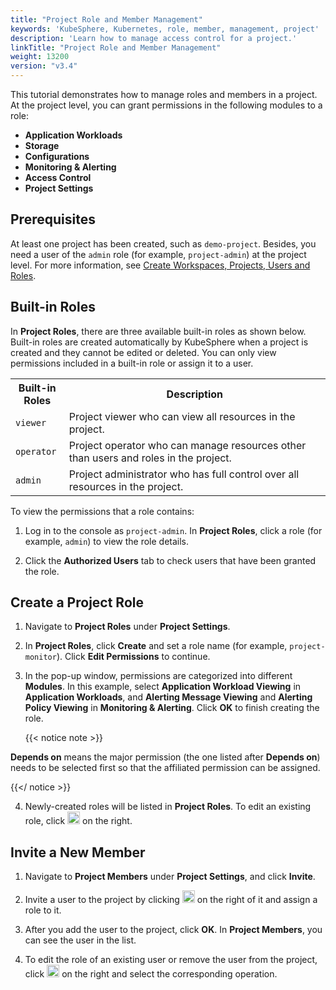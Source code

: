 ```yaml
---
title: "Project Role and Member Management"
keywords: 'KubeSphere, Kubernetes, role, member, management, project'
description: 'Learn how to manage access control for a project.'
linkTitle: "Project Role and Member Management"
weight: 13200
version: "v3.4"
---
```


This tutorial demonstrates how to manage roles and members in a project. At the project level, you can grant permissions in the following modules to a role:

- **Application Workloads**
- **Storage**
- **Configurations**
- **Monitoring & Alerting**
- **Access Control**
- **Project Settings**

## Prerequisites

At least one project has been created, such as `demo-project`. Besides, you need a user of the `admin` role (for example, `project-admin`) at the project level. For more information, see [Create Workspaces, Projects, Users and Roles](../../quick-start/create-workspace-and-project/).

## Built-in Roles

In **Project Roles**, there are three available built-in roles as shown below. Built-in roles are created automatically by KubeSphere when a project is created and they cannot be edited or deleted. You can only view permissions included in a built-in role or assign it to a user.

<table>
  <tr>
    <th width="17%">Built-in Roles</th>
    <th width="83%">Description</th>
  </tr>
  <tr>
    <td><code>viewer</code></td>
    <td>Project viewer who can view all resources in the project.</td>
  </tr>
   <tr>
     <td><code>operator</code></td>
     <td>Project operator who can manage resources other than users and roles in the project.</td>
  </tr>
  <tr>
    <td><code>admin</code></td>
     <td>Project administrator who has full control over all resources in the project.</td>
  </tr>
</table>

To view the permissions that a role contains:

1. Log in to the console as `project-admin`. In **Project Roles**, click a role (for example, `admin`) to view the role details.

2. Click the **Authorized Users** tab to check users that have been granted the role.

## Create a Project Role

1. Navigate to **Project Roles** under **Project Settings**.

2. In **Project Roles**, click **Create** and set a role name (for example, `project-monitor`). Click **Edit Permissions** to continue.

3. In the pop-up window, permissions are categorized into different **Modules**. In this example, select **Application Workload Viewing** in **Application Workloads**, and **Alerting Message Viewing** and **Alerting Policy Viewing** in **Monitoring & Alerting**. Click **OK** to finish creating the role.

    {{< notice note >}}

**Depends on** means the major permission (the one listed after **Depends on**) needs to be selected first so that the affiliated permission can be assigned.

{{</ notice >}}

4. Newly-created roles will be listed in **Project Roles**. To edit an existing role, click <img src="/images/docs/v3.x/project-administration/role-and-member-management/three-dots.png" height="20px" alt="icon"> on the right.

## Invite a New Member

1. Navigate to **Project Members** under **Project Settings**, and click **Invite**.

2. Invite a user to the project by clicking <img src="/images/docs/v3.x/project-administration/role-and-member-management/add.png" height="20px" alt="icon"> on the right of it and assign a role to it.

3. After you add the user to the project, click **OK**. In **Project Members**, you can see the user in the list.

4. To edit the role of an existing user or remove the user from the project, click <img src="/images/docs/v3.x/project-administration/role-and-member-management/three-dots.png" height="20px" alt="icon"> on the right and select the corresponding operation.
